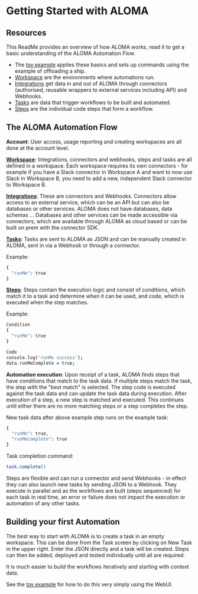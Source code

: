 # Getting Started with ALOMA

## Resources

This ReadMe provides an overview of how ALOMA works, read it to get a basic understanding of the ALOMA Automation Flow.

- The [toy example](https://github.com/aloma-io/aloma-io/blob/main/docs/getting-started/toy-example.md) applies these basics and sets up commands using the example of offloading a ship.
- [Workspace](https://github.com/aloma-io/aloma-io/blob/main/docs/getting-started/workspaces.md) are the environments where automations run. 
- [Integrations](https://github.com/aloma-io/aloma-io/blob/main/docs/getting-started/integration.md) get data in and out of ALOMA through connectors (authorised, reusable wrappers to external services including API) and Webhooks.
- [Tasks](https://github.com/aloma-io/aloma-io/blob/main/docs/getting-started/tasks.md) are data that trigger workflows to be built and automated.  
- [Steps](https://github.com/aloma-io/aloma-io/blob/main/docs/getting-started/steps.md) are the individual code steps that form a workflow. 

## The ALOMA Automation Flow


**Account**: User access, usage reporting and creating workspaces are all done at the account level.

[**Workspace**](https://github.com/aloma-io/aloma-io/blob/main/docs/getting-started/workspaces.md): Integrations, connectors and webhooks, steps and tasks are all defined in a workspace. Each workspace requires its own connectors - for example if you have a Slack connector in Workspace A and want to now use Slack in Workspace B, you need to add a new, independent Slack connector to Workspace B.

[**Integrations**](https://github.com/aloma-io/aloma-io/blob/main/docs/getting-started/integration.md): These are connectors and Webhooks. Connectors allow access to an external service, which can be an API but can also be databases or other services. ALOMA does not have databases, data schemas ... Databases and other services can be made accessible via connectors, which are available through ALOMA as cloud based or can be built on prem with the connector SDK.

[**Tasks**](https://github.com/aloma-io/aloma-io/blob/main/docs/getting-started/tasks.md): Tasks are sent to ALOMA as JSON and can be manually created in ALOMA, sent in via a Webhook or through a connector. 

Example: 
```bash
{
  "runMe": true
}
```

[**Steps**](https://github.com/aloma-io/aloma-io/blob/main/docs/getting-started/steps.md): Steps contain the execution logic and consist of conditions, which match it to a task and determine when it can be used, and code, which is executed when the step matches.

Example:
```bash
Condition
{
  "runMe": true
}

Code
console.log('runMe success');
data.runMeComplete = true;
```


**Automation execution**: Upon receipt of a task, ALOMA finds steps that have conditions that match to the task data. If multiple steps match the task, the step with the "best match" is selected. The step code is executed against the task data and can update the task data during execution. After execution of a step, a new step is matched and executed. This continues until either there are no more matching steps or a step completes the step.

New task data after above example step runs on the example task:
```bash
{
  "runMe": true,
  "runMeComplete": true
}
```
Task completion command:
```bash
task.complete()
```

Steps are flexible and can run a connector and send Webhooks - in effect they can also launch new tasks by sending JSON to a Webhook. They execute in parallel and as the workflows are built (steps sequenced) for each task in real time, an error or failure does not impact the execution or automation of any other tasks.

## Building your first Automation

The best way to start with ALOMA is to create a task in an empty workspace. This can be done from the Task screen by clicking on New Task in the upper right. Enter the JSON directly and a task will be created. Steps can then be added, deployed and tested individually until all are required.

It is much easier to build the workflows iteratively and starting with context data.

See the [toy example](https://github.com/aloma-io/aloma-io/blob/main/docs/getting-started/toy-example.md) for how to do this very simply using the WebUI.
